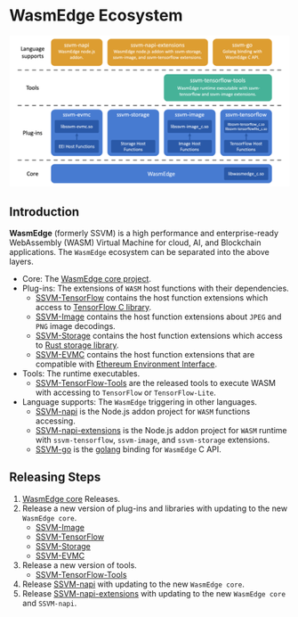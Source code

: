 # WasmEdge Ecosystem

![WasmEdge architecture](architecture.png)

## Introduction

**WasmEdge** (formerly SSVM) is a high performance and enterprise-ready WebAssembly (WASM) Virtual Machine for cloud, AI, and Blockchain applications. The `WasmEdge` ecosystem can be separated into the above layers.

* Core: The [WasmEdge core project](https://github.com/WasmEdge/WasmEdge).
* Plug-ins: The extensions of `WASM` host functions with their dependencies.
  * [SSVM-TensorFlow](https://github.com/second-state/SSVM-tensorflow) contains the host function extensions which access to [TensorFlow C library](https://www.tensorflow.org/install/lang_c).
  * [SSVM-Image](https://github.com/second-state/SSVM-image) contains the host function extensions about `JPEG` and `PNG` image decodings.
  * [SSVM-Storage](https://github.com/second-state/SSVM-storage) contains the host function extensions which access to [Rust storage library](https://github.com/second-state/rust_native_storage_library).
  * [SSVM-EVMC](https://github.com/second-state/SSVM-evmc) contains the host function extensions that are compatible with [Ethereum Environment Interface](https://github.com/ewasm/design/blob/master/eth_interface.md).
* Tools: The runtime executables.
  * [SSVM-TensorFlow-Tools](https://github.com/second-state/SSVM-tensorflow-tools) are the released tools to execute WASM with accessing to `TensorFlow` or `TensorFlow-Lite`.
* Language supports: The `WasmEdge` triggering in other languages.
  * [SSVM-napi](https://github.com/second-state/SSVM-napi) is the Node.js addon project for `WASM` functions accessing.
  * [SSVM-napi-extensions](https://github.com/second-state/SSVM-napi-extensions) is the Node.js addon project for `WASM` runtime with `ssvm-tensorflow`, `ssvm-image`, and `ssvm-storage` extensions.
  * [SSVM-go](https://github.com/second-state/SSVM-go) is the [golang](https://golang.org/) binding for `WasmEdge` C API.

## Releasing Steps

1. [WasmEdge core](https://github.com/WasmEdge/WasmEdge) Releases.
2. Release a new version of plug-ins and libraries with updating to the new `WasmEdge core`.
    * [SSVM-Image](https://github.com/second-state/SSVM-image)
    * [SSVM-TensorFlow](https://github.com/second-state/SSVM-tensorflow)
    * [SSVM-Storage](https://github.com/second-state/SSVM-storage)
    * [SSVM-EVMC](https://github.com/second-state/SSVM-evmc)
3. Release a new version of tools.
    * [SSVM-TensorFlow-Tools](https://github.com/second-state/SSVM-tensorflow-tools)
4. Release [SSVM-napi](https://github.com/second-state/SSVM-napi) with updating to the new `WasmEdge core`.
5. Release [SSVM-napi-extensions](https://github.com/second-state/SSVM-napi-extensions) with updating to the new `WasmEdge core` and `SSVM-napi`.
